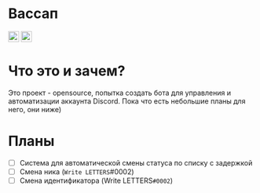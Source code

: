 # Вассап

<kbd>[<img title="Русский язык" alt="Русский язык" src="https://cdn.staticaly.com/gh/hjnilsson/country-flags/master/svg/ru.svg" width="22">](https://github.com/maxivimax/TelegramDiscordTools/blob/main/README.md)</kbd>
<kbd>[<img title="English" alt="English" src="https://cdn.staticaly.com/gh/hjnilsson/country-flags/master/svg/gb.svg" width="22">](https://github.com/maxivimax/TelegramDiscordTools/blob/main/translations/readme.en.md)</kbd>


# Что это и зачем?

Это проект - opensource, попытка создать бота для управления и автоматизации аккаунта Discord. Пока что есть небольшие планы для него, они ниже)


# Планы

- [ ] Система для автоматической смены статуса по списку с задержкой
- [ ] Смена ника (`Write LETTERS`#0002)
- [ ] Смена идентификатора (Write LETTERS`#0002`)
